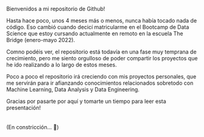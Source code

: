 Bienvenidos a mi repositorio de Github! 

Hasta hace poco, unos 4 meses más o menos, nunca había tocado nada de código. Eso cambió cuando decicí matricularme en el Bootcamp de Data Science que estoy cursando actualmente en remoto en la escuela The Bridge (enero-mayo 2022).

Comno podéis ver, el repositorio está todavía en una fase muy temprana de crecimiento, pero me siento orgulloso de poder compartir los proyectos que he ido realizando a lo largo de estos meses.

Poco a poco el repositorio irá creciendo con mis proyectos personales, que me servirán para ir afianzando conocimientos relacionados sobretodo con Machine Learning, Data Analysis y Data Engineering.

Gracias por pasarte por aquí y tomarte un tiempo para leer esta presentación! 
<br>
<br>
<br>
(En constricción... 🚧)
